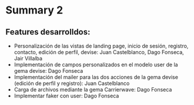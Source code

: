# Summary 2

## Features desarrolldos:

* Personalización de las vistas de landing page, inicio de sesión, registro, contacto, edición de perfil, devise: Juan Castelblanco, Dago Fonseca, Jair Villalba
* Implementación de campos personalizados en el modelo user de la gema devise: Dago Fonseca
* Implementación del mailer para las dos acciones de la gema devise (edición de perfil y registro): Juan Castelblanco
* Carga de archivos mediante la gema Carrierwave: Dago Fonseca
* Implementar faker con user: Dago Fonseca
